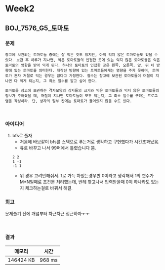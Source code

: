 # Week2

## BOJ_7576_G5_토마토

### 문제

```
창고에 보관되는 토마토들 중에는 잘 익은 것도 있지만, 아직 익지 않은 토마토들도 있을 수 있다. 보관 후 하루가 지나면, 익은 토마토들의 인접한 곳에 있는 익지 않은 토마토들은 익은 토마토의 영향을 받아 익게 된다. 하나의 토마토의 인접한 곳은 왼쪽, 오른쪽, 앞, 뒤 네 방향에 있는 토마토를 의미한다. 대각선 방향에 있는 토마토들에게는 영향을 주지 못하며, 토마토가 혼자 저절로 익는 경우는 없다고 가정한다. 철수는 창고에 보관된 토마토들이 며칠이 지나면 다 익게 되는지, 그 최소 일수를 알고 싶어 한다.

토마토를 창고에 보관하는 격자모양의 상자들의 크기와 익은 토마토들과 익지 않은 토마토들의 정보가 주어졌을 때, 며칠이 지나면 토마토들이 모두 익는지, 그 최소 일수를 구하는 프로그램을 작성하라. 단, 상자의 일부 칸에는 토마토가 들어있지 않을 수도 있다.
```
<br>

### 아이디어
1. bfs로 풀자
	- 처음에 바보같이 bfs를 스택으로 푸는거로 생각하고 구현했다가 시간초과났음.
	- 큐로 바꾸고 나서 99퍼에서 틀렸습니다 뜸.
	```
	2 2
	1 -1
	-1 1
	```
	- 위 경우 고려안해줘서. 1로 가득 차있는경우만 0이라고 생각해서 1의 갯수가 M*N일때로 조건문 처리했는데, 반례 찾고나서 입력받을때 0이 하나라도 있는지 체크하는걸로 바꿔서 해결.

### 회고
문제풀기 전에 개념부터 차근차근 접근하자ㅜㅜ


<br>

### 결과

|메모리|시간|
|:---:|:---:|
|146424 KB|968 ms|
 